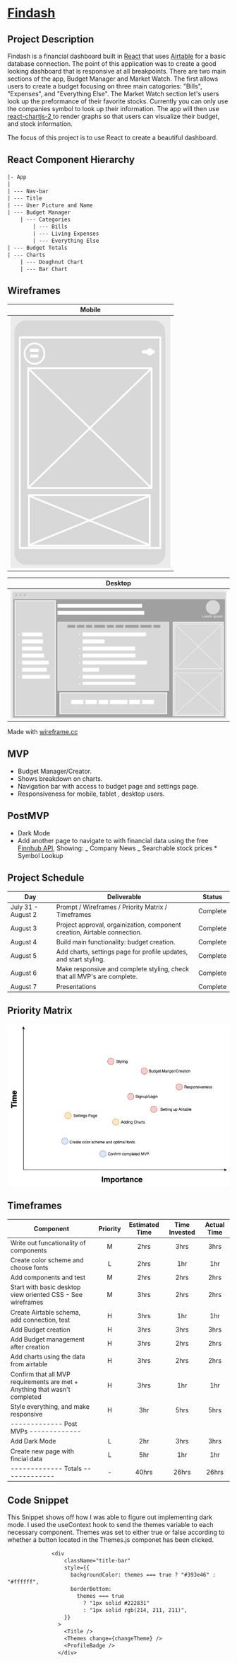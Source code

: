 # [Findash](https://quizzical-kirch-53c1ec.netlify.app/)

## Project Description

Findash is a financial dashboard built in [React](https://reactjs.org/) that uses [Airtable](https://airtable.com/) for a basic database connection. The point of this application was to create a good looking dashboard that is responsive at all breakpoints. There are two main sections of the app, Budget Manager and Market Watch. The first allows users to create a budget focusing on three main catogories: "Bills", "Expenses", and "Everything Else". The Market Watch section let's users look up the preformance of their favorite stocks. Currently you can only use the companies symbol to look up their information. The app will then use [react-chartjs-2 ](https://www.npmjs.com/package/react-chartjs-2) to render graphs so that users can visualize their budget, and stock information.

The focus of this project is to use React to create a beautiful dashboard.

## React Component Hierarchy

```
|- App
|
| --- Nav-bar
| --- Title
| --- User Picture and Name
| --- Budget Manager
	| --- Categories
		| --- Bills
		| --- Living Expenses
		| --- Everything Else
| --- Budget Totals
| --- Charts
	| --- Doughnut Chart
	| --- Bar Chart
```

## Wireframes

|                                                                           Mobile                                                                            |
| :---------------------------------------------------------------------------------------------------------------------------------------------------------: |
| ![Mobile](https://github.com/Henry-Cook/Budget-Dashboard/blob/master/New%20Project%20Pictures/Screen%20Shot%202020-08-01%20at%2010.31.14%20AM.png?raw=true) |

|                                                                           Desktop                                                                            |
| :----------------------------------------------------------------------------------------------------------------------------------------------------------: |
| ![desktop](https://github.com/Henry-Cook/Budget-Dashboard/blob/master/New%20Project%20Pictures/Screen%20Shot%202020-08-01%20at%2010.23.32%20AM.png?raw=true) |

Made with [wireframe.cc](https://wireframe.cc/)

## MVP

- Budget Manager/Creator.
- Shows breakdown on charts.
- Navigation bar with access to budget page and settings page.
- Responsiveness for mobile, tablet , desktop users.

## PostMVP

- Dark Mode
- Add another page to navigate to with financial data using the free [Finnhub API](https://finnhub.io/docs/api#introduction), Showing:
  _ Company News
  _ Searchable stock prices \* Symbol Lookup

## Project Schedule

| Day                | Deliverable                                                               | Status   |
| ------------------ | ------------------------------------------------------------------------- | -------- |
| July 31 - August 2 | Prompt / Wireframes / Priority Matrix / Timeframes                        | Complete |
| August 3           | Project approval, orgainization, component creation, Airtable connection. | Complete |
| August 4           | Build main functionality: budget creation.                                | Complete |
| August 5           | Add charts, settings page for profile updates, and start styling.         | Complete |
| August 6           | Make responsive and complete styling, check that all MVP's are complete.  | Complete |
| August 7           | Presentations                                                             | Complete |

## Priority Matrix

![Priority-Matrix](https://github.com/Henry-Cook/Budget-Dashboard/blob/master/New%20Project%20Pictures/Project2Matrix.png?raw=true)

## Timeframes

| Component                                                                  | Priority | Estimated Time | Time Invested | Actual Time |
| -------------------------------------------------------------------------- | :------: | :------------: | :-----------: | :---------: |
| Write out funcationality of components                                     |    M     |      2hrs      |     3hrs      |    3hrs     |
| Create color scheme and choose fonts                                       |    L     |      2hrs      |      1hr      |     1hr     |
| Add components and test                                                    |    M     |      2hrs      |     2hrs      |    2hrs     |
| Start with basic desktop view oriented CSS - See wireframes                |    M     |      3hrs      |     2hrs      |    2hrs     |
| Create Airtable schema, add connection, test                               |    H     |      3hrs      |      1hr      |     1hr     |
| Add Budget creation                                                        |    H     |      3hrs      |     3hrs      |    3hrs     |
| Add Budget management after creation                                       |    H     |      3hrs      |     2hrs      |    2hrs     |
| Add charts using the data from airtable                                    |    H     |      3hrs      |     2hrs      |    2hrs     |
| Confirm that all MVP requirements are met + Anything that wasn't completed |    H     |      3hrs      |      1hr      |     1hr     |
| Style everything, and make responsive                                      |    H     |      3hr       |     5hrs      |    5hrs     |
| ------------- Post MVPs -------------                                      |
| Add Dark Mode                                                              |    L     |      2hr       |     3hrs      |    3hrs     |
| Create new page with fincial data                                          |    L     |      5hr       |      1hr      |     1hr     |
| ------------- Totals -------------                                         |    -     |     40hrs      |     26hrs     |    26hrs    |

## Code Snippet

This Snippet shows off how I was able to figure out implementing dark mode. I used the useContext hook to send the themes variable to each necessary component. Themes was set to either true or false according to whether a button located in the Themes.js componet has been clicked.

```
              <div
                  className="title-bar"
                  style={{
                    backgroundColor: themes === true ? "#393e46" : "#ffffff",
                    borderBottom:
                      themes === true
                        ? "1px solid #222831"
                        : "1px solid rgb(214, 211, 211)",
                  }}
                >
                  <Title />
                  <Themes change={changeTheme} />
                  <ProfileBadge />
                </div>
```
